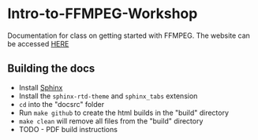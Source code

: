 # Intro-to-FFMPEG-Workshop
Documentation for class on getting started with FFMPEG. The website can be accessed [HERE](https://jycm205.github.io/Intro-to-FFMPEG-Workshop/)

## Building the docs
- Install [Sphinx](http://www.writethedocs.org/guide/tools/sphinx/)
- Install the `sphinx-rtd-theme` and `sphinx_tabs` extension
- `cd` into the "docsrc" folder
- Run `make github` to create the html builds in the "build" directory
- `make clean` will remove all files from the "build" directory
- TODO - PDF build instructions
